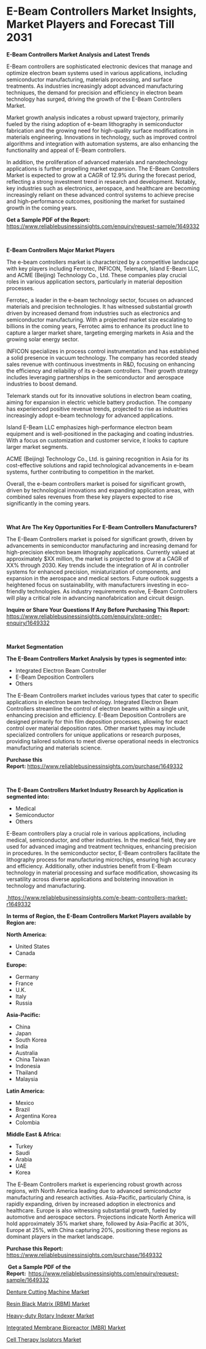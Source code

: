 <p><h1>E-Beam Controllers Market Insights, Market Players and Forecast Till 2031</h1></p><p><strong>E-Beam Controllers Market Analysis and Latest Trends</strong></p>
<p><p>E-Beam controllers are sophisticated electronic devices that manage and optimize electron beam systems used in various applications, including semiconductor manufacturing, materials processing, and surface treatments. As industries increasingly adopt advanced manufacturing techniques, the demand for precision and efficiency in electron beam technology has surged, driving the growth of the E-Beam Controllers Market.</p><p>Market growth analysis indicates a robust upward trajectory, primarily fueled by the rising adoption of e-beam lithography in semiconductor fabrication and the growing need for high-quality surface modifications in materials engineering. Innovations in technology, such as improved control algorithms and integration with automation systems, are also enhancing the functionality and appeal of E-Beam controllers.</p><p>In addition, the proliferation of advanced materials and nanotechnology applications is further propelling market expansion. The E-Beam Controllers Market is expected to grow at a CAGR of 12.9% during the forecast period, reflecting a strong investment trend in research and development. Notably, key industries such as electronics, aerospace, and healthcare are becoming increasingly reliant on these advanced control systems to achieve precise and high-performance outcomes, positioning the market for sustained growth in the coming years.</p></p>
<p><strong>Get a Sample PDF of the Report:&nbsp;</strong> <a href="https://www.reliablebusinessinsights.com/enquiry/request-sample/1649332?utm_campaign=1498&utm_medium=2&utm_source=Github&utm_content=ia&utm_term=15102024&utm_id=e-beam-controllers">https://www.reliablebusinessinsights.com/enquiry/request-sample/1649332</a></p>
<p>&nbsp;</p>
<p><strong>E-Beam Controllers Major Market Players</strong></p>
<p><p>The e-beam controllers market is characterized by a competitive landscape with key players including Ferrotec, INFICON, Telemark, Island E-Beam LLC, and ACME (Beijing) Technology Co., Ltd. These companies play crucial roles in various application sectors, particularly in material deposition processes.</p><p>Ferrotec, a leader in the e-beam technology sector, focuses on advanced materials and precision technologies. It has witnessed substantial growth driven by increased demand from industries such as electronics and semiconductor manufacturing. With a projected market size escalating to billions in the coming years, Ferrotec aims to enhance its product line to capture a larger market share, targeting emerging markets in Asia and the growing solar energy sector.</p><p>INFICON specializes in process control instrumentation and has established a solid presence in vacuum technology. The company has recorded steady sales revenue with continuous investments in R&D, focusing on enhancing the efficiency and reliability of its e-beam controllers. Their growth strategy includes leveraging partnerships in the semiconductor and aerospace industries to boost demand.</p><p>Telemark stands out for its innovative solutions in electron beam coating, aiming for expansion in electric vehicle battery production. The company has experienced positive revenue trends, projected to rise as industries increasingly adopt e-beam technology for advanced applications.</p><p>Island E-Beam LLC emphasizes high-performance electron beam equipment and is well-positioned in the packaging and coating industries. With a focus on customization and customer service, it looks to capture larger market segments.</p><p>ACME (Beijing) Technology Co., Ltd. is gaining recognition in Asia for its cost-effective solutions and rapid technological advancements in e-beam systems, further contributing to competition in the market.</p><p>Overall, the e-beam controllers market is poised for significant growth, driven by technological innovations and expanding application areas, with combined sales revenues from these key players expected to rise significantly in the coming years.</p></p>
<p>&nbsp;</p>
<p><strong>What Are The Key Opportunities For E-Beam Controllers Manufacturers?</strong></p>
<p><p>The E-Beam Controllers market is poised for significant growth, driven by advancements in semiconductor manufacturing and increasing demand for high-precision electron beam lithography applications. Currently valued at approximately $XX million, the market is projected to grow at a CAGR of XX% through 2030. Key trends include the integration of AI in controller systems for enhanced precision, miniaturization of components, and expansion in the aerospace and medical sectors. Future outlook suggests a heightened focus on sustainability, with manufacturers investing in eco-friendly technologies. As industry requirements evolve, E-Beam Controllers will play a critical role in advancing nanofabrication and circuit design.</p></p>
<p><strong>Inquire or Share Your Questions If Any Before Purchasing This Report:</strong> <a href="https://www.reliablebusinessinsights.com/enquiry/pre-order-enquiry/1649332?utm_campaign=1498&utm_medium=2&utm_source=Github&utm_content=ia&utm_term=15102024&utm_id=e-beam-controllers">https://www.reliablebusinessinsights.com/enquiry/pre-order-enquiry/1649332</a></p>
<p>&nbsp;</p>
<p><strong>Market Segmentation</strong></p>
<p><strong>The E-Beam Controllers Market Analysis by types is segmented into:</strong></p>
<p><ul><li>Integrated Electron Beam Controller</li><li>E-Beam Deposition Controllers</li><li>Others</li></ul></p>
<p><p>The E-Beam Controllers market includes various types that cater to specific applications in electron beam technology. Integrated Electron Beam Controllers streamline the control of electron beams within a single unit, enhancing precision and efficiency. E-Beam Deposition Controllers are designed primarily for thin film deposition processes, allowing for exact control over material deposition rates. Other market types may include specialized controllers for unique applications or research purposes, providing tailored solutions to meet diverse operational needs in electronics manufacturing and materials science.</p></p>
<p><strong>Purchase this Report:&nbsp;</strong><a href="https://www.reliablebusinessinsights.com/purchase/1649332?utm_campaign=1498&utm_medium=2&utm_source=Github&utm_content=ia&utm_term=15102024&utm_id=e-beam-controllers">https://www.reliablebusinessinsights.com/purchase/1649332</a></p>
<p>&nbsp;</p>
<p><strong>The E-Beam Controllers Market Industry Research by Application is segmented into:</strong></p>
<p><ul><li>Medical</li><li>Semiconductor</li><li>Others</li></ul></p>
<p><p>E-Beam controllers play a crucial role in various applications, including medical, semiconductor, and other industries. In the medical field, they are used for advanced imaging and treatment techniques, enhancing precision in procedures. In the semiconductor sector, E-Beam controllers facilitate the lithography process for manufacturing microchips, ensuring high accuracy and efficiency. Additionally, other industries benefit from E-Beam technology in material processing and surface modification, showcasing its versatility across diverse applications and bolstering innovation in technology and manufacturing.</p></p>
<p><a href="https://www.reliablebusinessinsights.com/e-beam-controllers-market-r1649332?utm_campaign=1498&utm_medium=2&utm_source=Github&utm_content=ia&utm_term=15102024&utm_id=e-beam-controllers">&nbsp;https://www.reliablebusinessinsights.com/e-beam-controllers-market-r1649332</a></p>
<p><strong>In terms of Region, the E-Beam Controllers Market Players available by Region are:</strong></p>
<p>
    <p> <strong> North America: </strong>
        <ul>
            <li>United States</li>
            <li>Canada</li>
        </ul>
        </p> 
    <p> <strong> Europe: </strong>
        <ul>
            <li>Germany</li>
            <li>France</li>
            <li>U.K.</li>
            <li>Italy</li>
            <li>Russia</li>
        </ul>
        </p> 
    <p> <strong> Asia-Pacific: </strong>
        <ul>
            <li>China</li>
            <li>Japan</li>
            <li>South Korea</li>
            <li>India</li>
            <li>Australia</li>
            <li>China Taiwan</li>
            <li>Indonesia</li>
            <li>Thailand</li>
            <li>Malaysia</li>
        </ul>
        </p> 
    <p> <strong> Latin America: </strong>
        <ul>
            <li>Mexico</li>
            <li>Brazil</li>
            <li>Argentina Korea</li>
            <li>Colombia</li>
        </ul>
        </p> 
    <p> <strong> Middle East & Africa: </strong>
        <ul>
            <li>Turkey</li>
            <li>Saudi</li>
            <li>Arabia</li>
            <li>UAE</li>
            <li>Korea</li>
        </ul>
    </p>
    </p>
<p><p>The E-Beam Controllers market is experiencing robust growth across regions, with North America leading due to advanced semiconductor manufacturing and research activities. Asia-Pacific, particularly China, is rapidly expanding, driven by increased adoption in electronics and healthcare. Europe is also witnessing substantial growth, fueled by automotive and aerospace sectors. Projections indicate North America will hold approximately 35% market share, followed by Asia-Pacific at 30%, Europe at 25%, with China capturing 20%, positioning these regions as dominant players in the market landscape.</p></p>
<p><strong>Purchase this Report: </strong><a href="https://www.reliablebusinessinsights.com/purchase/1649332?utm_campaign=1498&utm_medium=2&utm_source=Github&utm_content=ia&utm_term=15102024&utm_id=e-beam-controllers">https://www.reliablebusinessinsights.com/purchase/1649332</a></p>
<p>&nbsp;<strong>Get a Sample PDF of the Report:&nbsp;&nbsp;</strong><a href="https://www.reliablebusinessinsights.com/enquiry/request-sample/1649332?utm_campaign=1498&utm_medium=2&utm_source=Github&utm_content=ia&utm_term=15102024&utm_id=e-beam-controllers">https://www.reliablebusinessinsights.com/enquiry/request-sample/1649332</a></p>
<p><strong></strong></p>
<p><p><a href="https://www.linkedin.com/pulse/strategic-roadmap-success-global-denture-cutting-machine-5911e?trk=public_post_embed_feed-article-content&utm_campaign=1498&utm_medium=2&utm_source=Github&utm_content=ia&utm_term=15102024&utm_id=e-beam-controllers">Denture Cutting Machine Market</a></p><p><a href="https://www.linkedin.com/pulse/resin-black-matrix-rbm-market-research-report-forecast-idwxe?utm_campaign=1498&utm_medium=2&utm_source=Github&utm_content=ia&utm_term=15102024&utm_id=e-beam-controllers">Resin Black Matrix (RBM) Market</a></p><p><a href="https://www.linkedin.com/pulse/insights-heavy-duty-rotary-indexer-market-size-which-expanding-lemoe?utm_campaign=1498&utm_medium=2&utm_source=Github&utm_content=ia&utm_term=15102024&utm_id=e-beam-controllers">Heavy-duty Rotary Indexer Market</a></p><p><a href="https://www.linkedin.com/pulse/integrated-membrane-bioreactor-mbr-market-indicators-akg8e?utm_campaign=1498&utm_medium=2&utm_source=Github&utm_content=ia&utm_term=15102024&utm_id=e-beam-controllers">Integrated Membrane Bioreactor (MBR) Market</a></p><p><a href="https://www.linkedin.com/pulse/cell-therapy-isolators-market2024-2031-industry-insights-w0rte?utm_campaign=1498&utm_medium=2&utm_source=Github&utm_content=ia&utm_term=15102024&utm_id=e-beam-controllers">Cell Therapy Isolators Market</a></p></p>